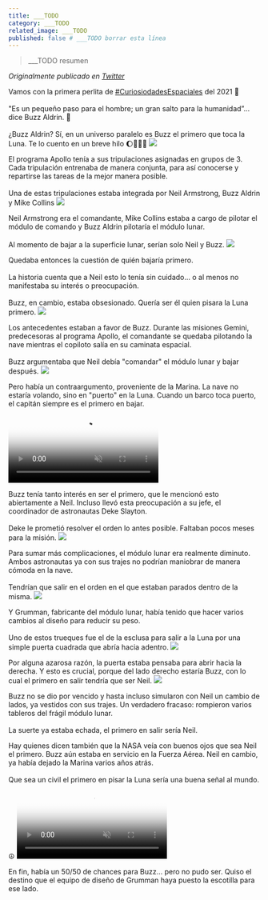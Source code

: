 ```yaml
---
title: ___TODO
category: ___TODO
related_image: ___TODO
published: false # ___TODO borrar esta línea
---
```

> ___TODO resumen

*Originalmente publicado en [Twitter](___TODO)*

<div class="card-tweets" dir="auto">
    <p>Vamos con la primera perlita de <a class="entity-hashtag" href="/hashtag/CuriosiodadesEspaciales">#CuriosiodadesEspaciales</a> del 2021 🚀<br />
<br />
"Es un pequeño paso para el hombre; un gran salto para la humanidad”... dice Buzz Aldrin. 🤔<br />
<br />
¿Buzz Aldrin? Sí, en un universo paralelo es Buzz el primero que toca la Luna. Te lo cuento en un breve hilo 🌔👨🏻‍🚀 <span class="entity-image"><a href="https://pbs.twimg.com/media/EqrIF3-W8AIGWAl.png" target="_blank"><img src="https://pbs.twimg.com/media/EqrIF3-W8AIGWAl.png"></a></span></p>
    <p>El programa Apollo tenía a sus tripulaciones asignadas en grupos de 3. Cada tripulación entrenaba de manera conjunta, para así conocerse y repartirse las tareas de la mejor manera posible.<br />
<br />
Una de estas tripulaciones estaba integrada por Neil Armstrong, Buzz Aldrin y Mike Collins <span class="entity-image"><a href="https://pbs.twimg.com/media/EqrJHmyXMAEhKQC.jpg" target="_blank"><img src="https://pbs.twimg.com/media/EqrJHmyXMAEhKQC.jpg"></a></span></p>
    <p>Neil Armstrong era el comandante, Mike Collins estaba a cargo de pilotar el módulo de comando y Buzz Aldrin pilotaría el módulo lunar. <br />
<br />
Al momento de bajar a la superficie lunar, serían solo Neil y Buzz. <span class="entity-image"><a href="https://pbs.twimg.com/media/EqrKAXEXYAA5ked.png" target="_blank"><img src="https://pbs.twimg.com/media/EqrKAXEXYAA5ked.png"></a></span></p>
    <p>Quedaba entonces la cuestión de quién bajaría primero. <br />
<br />
La historia cuenta que a Neil esto lo tenía sin cuidado... o al menos no manifestaba su interés o preocupación.<br />
<br />
Buzz, en cambio, estaba obsesionado. Quería ser él quien pisara la Luna primero. <span class="entity-image"><a href="https://pbs.twimg.com/media/EqrPz9WXUAQVHKD.png" target="_blank"><img src="https://pbs.twimg.com/media/EqrPz9WXUAQVHKD.png"></a></span></p>
    <p>Los antecedentes estaban a favor de Buzz. Durante las misiones Gemini, predecesoras al programa Apollo, el comandante se quedaba pilotando la nave mientras el copiloto salía en su caminata espacial.<br />
<br />
Buzz argumentaba que Neil debía "comandar" el módulo lunar y bajar después. <span class="entity-image"><a href="https://pbs.twimg.com/media/EqrPBG0XcAE9Kq4.jpg" target="_blank"><img src="https://pbs.twimg.com/media/EqrPBG0XcAE9Kq4.jpg"></a></span></p>
    <p>Pero había un contraargumento, proveniente de la Marina. La nave no estaría volando, sino en "puerto" en la Luna. Cuando un barco toca puerto, el capitán siempre es el primero en bajar. <span class="entity-video-gif"><video autoplay muted loop controls poster="https://pbs.twimg.com/tweet_video_thumb/EqrRI6kW4A0w0Tz.jpg"><source src="https://video.twimg.com/tweet_video/EqrRI6kW4A0w0Tz.mp4" type="video/mp4"><img alt="In The Navy Village People GIF" src="https://pbs.twimg.com/tweet_video_thumb/EqrRI6kW4A0w0Tz.jpg"></video></span></p>
    <p>Buzz tenía tanto interés en ser el primero, que le mencionó esto abiertamente a Neil. Incluso llevó esta preocupación a su jefe, el coordinador de astronautas Deke Slayton. <br />
<br />
Deke le prometió resolver el orden lo antes posible. Faltaban pocos meses para la misión. <span class="entity-image"><a href="https://pbs.twimg.com/media/EqrP_QdXMAo1rBh.jpg" target="_blank"><img src="https://pbs.twimg.com/media/EqrP_QdXMAo1rBh.jpg"></a></span></p>
    <p>Para sumar más complicaciones, el módulo lunar era realmente diminuto. Ambos astronautas ya con sus trajes no podrían maniobrar de manera cómoda en la nave. <br />
<br />
Tendrían que salir en el orden en el que estaban parados dentro de la misma. <span class="entity-image"><a href="https://pbs.twimg.com/media/EqrQKyBWMAMikrs.jpg" target="_blank"><img src="https://pbs.twimg.com/media/EqrQKyBWMAMikrs.jpg"></a></span></p>
    <p>Y Grumman, fabricante del módulo lunar, había tenido que hacer varios cambios al diseño para reducir su peso.<br />
<br />
Uno de estos trueques fue el de la esclusa para salir a la Luna por una simple puerta cuadrada que abría hacia adentro. <span class="entity-image"><a href="https://pbs.twimg.com/media/EqrMgj2W4AAFjdB.png" target="_blank"><img src="https://pbs.twimg.com/media/EqrMgj2W4AAFjdB.png"></a></span></p>
    <p>Por alguna azarosa razón, la puerta estaba pensaba para abrir hacia la derecha. Y esto es crucial, porque del lado derecho estaría Buzz, con lo cual el primero en salir tendría que ser Neil. <span class="entity-image"><a href="https://pbs.twimg.com/media/EqrOiwnXEAA4-7N.jpg" target="_blank"><img src="https://pbs.twimg.com/media/EqrOiwnXEAA4-7N.jpg"></a></span></p>
    <p>Buzz no se dio por vencido y hasta incluso simularon con Neil un cambio de lados, ya vestidos con sus trajes. Un verdadero fracaso: rompieron varios tableros del frágil módulo lunar.<br />
<br />
La suerte ya estaba echada, el primero en salir sería Neil.</p>
    <p>Hay quienes dicen también que la NASA veía con buenos ojos que sea Neil el primero. Buzz aún estaba en servicio en la Fuerza Aérea. Neil en cambio, ya había dejado la Marina varios años atrás. <br />
<br />
Que sea un civil el primero en pisar la Luna sería una buena señal al mundo. ☮️ <span class="entity-video-gif"><video autoplay muted loop controls poster="https://pbs.twimg.com/tweet_video_thumb/EqrRLcDXAAIQz8W.jpg"><source src="https://video.twimg.com/tweet_video/EqrRLcDXAAIQz8W.mp4" type="video/mp4"><img alt="peace and love GIF" src="https://pbs.twimg.com/tweet_video_thumb/EqrRLcDXAAIQz8W.jpg"></video></span></p>
    <p>En fin, había un 50/50 de chances para Buzz... pero no pudo ser. Quiso el destino que el equipo de diseño de Grumman haya puesto la escotilla para ese lado.</p>
    <p><a class="entity-mention entity-mention-first" href="https://twitter.com/threadreaderapp"></a></p>
</div>

